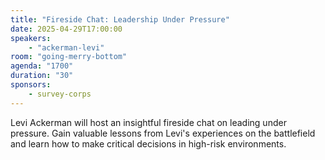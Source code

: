 ```yaml
---
title: "Fireside Chat: Leadership Under Pressure"
date: 2025-04-29T17:00:00
speakers:
    - "ackerman-levi"
room: "going-merry-bottom"
agenda: "1700"
duration: "30"
sponsors:
    - survey-corps
---
```


Levi Ackerman will host an insightful fireside chat on leading under pressure. Gain valuable lessons from Levi's experiences on the battlefield and learn how to make critical decisions in high-risk environments.
